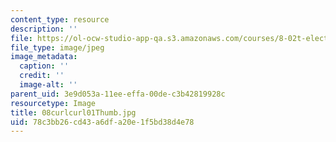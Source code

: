 ```yaml
---
content_type: resource
description: ''
file: https://ol-ocw-studio-app-qa.s3.amazonaws.com/courses/8-02t-electricity-and-magnetism-spring-2005/78c3bb26cd43a6dfa20e1f5bd38d4e78_08curlcurl01Thumb.jpg
file_type: image/jpeg
image_metadata:
  caption: ''
  credit: ''
  image-alt: ''
parent_uid: 3e9d053a-11ee-effa-00de-c3b42819928c
resourcetype: Image
title: 08curlcurl01Thumb.jpg
uid: 78c3bb26-cd43-a6df-a20e-1f5bd38d4e78
---
```

